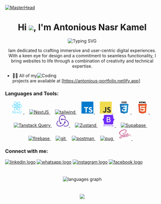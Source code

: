 [![MasterHead](https://user-images.githubusercontent.com/90236635/232446433-d5540fa2-fe28-4bb8-b929-cdb51fe61336.gif)](https://your-new-profile-link.com)
<h1 align="center">Hi <img width="50" src="https://camo.githubusercontent.com/d552948e7884c41fde2d32b9221d79f0df2076c7d824aaab954ca93f53d95884/68747470733a2f2f6d656469612e67697068792e636f6d2f6d656469612f6876524a434c467a6361737252346961377a2f67697068792e676966"/>, I'm Antonious Nasr Kamel</h1>
<div align="center"><img src="https://readme-typing-svg.demolab.com/?font=Fira+Code&pause=1000&color=F700D9&width=435&lines=Frontend+Developer++(+React+%26+Next+)" alt="Typing SVG" /></div>
<p align="center">Iam dedicated to crafting immersive and user-centric digital experiences. With a keen eye for design and a commitment to seamless functionality, I bring websites to life through a combination of creativity and technical expertise.</p>
<img align="right" alt="Coding" width="400" src="https://cdn.dribbble.com/users/1162077/screenshots/3848914/programmer.gif">

- 👨‍💻 All of my projects are available at [https://antonious-portfolio.netlify.app]

<h3 align="left">Languages and Tools:</h3>
<p align="center"> <a href="https://reactjs.org/" target="_blank" rel="noreferrer" title="React"> <img src="https://raw.githubusercontent.com/devicons/devicon/master/icons/react/react-original-wordmark.svg" alt="react" width="40" height="40"/> </a> <img width="12" /> <a href="https://nextjs.org/" target="_blank" rel="noreferrer" title="Next"> <img src="https://cdn.jsdelivr.net/gh/devicons/devicon/icons/nextjs/nextjs-original.svg" alt="NextJS" width="40" height="40"/> </a> <img width="12" /> <a href="https://tailwindcss.com/" target="_blank" rel="noreferrer" title="Tailwindcss"> <img src="https://www.vectorlogo.zone/logos/tailwindcss/tailwindcss-icon.svg" alt="tailwind" width="40" height="40"/> </a> <img width="12" /> <a href="https://www.typescriptlang.org/" target="_blank" rel="noreferrer" title="Typescript"> <img src="https://raw.githubusercontent.com/devicons/devicon/master/icons/typescript/typescript-original.svg" alt="typescript" width="40" height="40"/> </a> <img width="12" /> <a href="https://developer.mozilla.org/en-US/docs/Web/JavaScript" target="_blank" rel="noreferrer" title="Javascript"> <img src="https://raw.githubusercontent.com/devicons/devicon/master/icons/javascript/javascript-original.svg" alt="javascript" width="40" height="40"/> </a> <img width="12" /> <a href="https://www.w3schools.com/css/" target="_blank" rel="noreferrer" title="CSS3"> <img src="https://raw.githubusercontent.com/devicons/devicon/master/icons/css3/css3-original-wordmark.svg" alt="css3" width="40" height="40"/> </a> <img width="12" /> <a href="https://www.w3.org/html/" target="_blank" rel="noreferrer" title="HTML5"> <img src="https://raw.githubusercontent.com/devicons/devicon/master/icons/html5/html5-original-wordmark.svg" alt="html5" width="40" height="40"/> </a> <img width="12" /> <a href="https://tanstack.com/query/v5" target="_blank" rel="noreferrer" title="Tanstack Query"> <img src="https://res.cloudinary.com/dnekgcumk/image/upload/v1746195889/TanstackQuery_bkmoa8.png" alt="Tanstack Query" width="40" height="40"/> </a> <img width="12" /> <a href="https://redux.js.org" target="_blank" rel="noreferrer" title="Redux"> <img src="https://raw.githubusercontent.com/devicons/devicon/master/icons/redux/redux-original.svg" alt="redux" width="40" height="40"/> </a> <img width="12" />  <a href="https://zustand.docs.pmnd.rs/getting-started/introduction" target="_blank" rel="noreferrer" title="Zustand"> <img src="https://res.cloudinary.com/dnekgcumk/image/upload/v1746195987/zustand_lvtako.png" alt="Zustand" width="80" height="40"/> </a> <img width="12" /> <a href="https://getbootstrap.com" target="_blank" rel="noreferrer" title="Bootstrap"> <img src="https://raw.githubusercontent.com/devicons/devicon/master/icons/bootstrap/bootstrap-plain-wordmark.svg" alt="bootstrap" width="40" height="40"/> </a> <img width="12" />  <a href="https://supabase.com/" target="_blank" rel="noreferrer" title="Supabase"> <img src="https://res.cloudinary.com/dnekgcumk/image/upload/v1747994866/supabase_lx8k6k.png" alt="Supabase" width="40" height="40"/> </a> <img width="12" /> <a href="https://firebase.google.com/" target="_blank" rel="noreferrer" title="Firebase"> <img src="https://res.cloudinary.com/dnekgcumk/image/upload/v1746196218/Logomark_Full_Color_hqdzpx.png" alt="firebase" width="40" height="40"/> </a> <img width="12" /> <a href="https://git-scm.com/" target="_blank" rel="noreferrer" title="Git"> <img src="https://www.vectorlogo.zone/logos/git-scm/git-scm-icon.svg" alt="git" width="40" height="40"/> </a> <img width="12" /> <a href="https://postman.com" target="_blank" rel="noreferrer" title="Postman"> <img src="https://www.vectorlogo.zone/logos/getpostman/getpostman-icon.svg" alt="postman" width="40" height="40"/> </a> <img width="12" /> <a href="https://pugjs.org" target="_blank" rel="noreferrer" title="Pugjs"> <img src="https://cdn.worldvectorlogo.com/logos/pug.svg" alt="pug" width="40" height="40"/> </a> <img width="12" /> <a href="https://sass-lang.com" target="_blank" rel="noreferrer" title="Sass"> <img src="https://raw.githubusercontent.com/devicons/devicon/master/icons/sass/sass-original.svg" alt="sass" width="40" height="40"/> </a> <img width="12" /> </p>

<h3 align="left">Connect with me:</h3>
<div align="left">
  <a href="https://www.linkedin.com/in/antonious-nasr/" target="_blank" rel="noopener noreferrer"> <img src="https://img.shields.io/static/v1?message=LinkedIn&logo=linkedin&label=&color=0077B5&logoColor=white&labelColor=&style=for-the-badge" height="35" alt="linkedin logo"  /></a>
   <a href="http://wa.me/+201285551479" target="_blank" rel="noopener noreferrer"> <img src="https://img.shields.io/static/v1?message=Whatsapp&logo=whatsapp&label=&color=25D366&logoColor=white&labelColor=&style=for-the-badge" height="35" alt="whatsapp logo"  /></a>
<a href="https://instagram.com/antonious_nasr" target="_blank" rel="noopener noreferrer">  <img src="https://img.shields.io/static/v1?message=Instagram&logo=instagram&label=&color=E4405F&logoColor=white&labelColor=&style=for-the-badge" height="35" alt="instagram logo"  /></a>
 <a href="https://fb.com/antoniousnasrkamel" target="_blank" rel="noopener noreferrer"> <img src="https://img.shields.io/static/v1?message=Facebook&logo=facebook&label=&color=1877F2&logoColor=white&labelColor=&style=for-the-badge" height="35" alt="facebook logo"  /></a>
</div>

###
<br clear="both">
<div align="center">
  <img src="https://github-readme-stats.vercel.app/api/top-langs?username=ANT0NI0US&locale=en&hide_title=false&layout=compact&card_width=320&langs_count=5&theme=dracula&hide_border=false" height="150" alt="languages graph"  />
</div>

###
<br clear="both">
<div align="center">
  <img src="https://komarev.com/ghpvc/?username=ANT0NI0US&style=for-the-badge"  />
</div>

